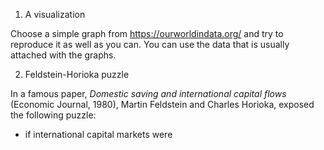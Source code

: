 

1. A visualization

Choose a simple graph from https://ourworldindata.org/ and try to reproduce it as well as you can. You can use the data that is usually attached with the graphs.

<!-- 
2. Data Exploration

Choose a database from https://data.gov.uk or https://www.data.gouv.fr/fr/ that you find interesting (hint: choose one that is big enough so that you have enough to work with)
Present the data it contains, by computing and commenting summary statistics, and making some nice plots (histograms, correlation plots, ...) -->

2. Feldstein-Horioka puzzle

In a famous paper, *Domestic saving and international capital flows* (Economic Journal, 1980), Martin Feldstein and Charles Horioka, exposed the following puzzle:
- if international capital markets were 